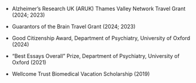- Alzheimer’s Research UK (ARUK) Thames Valley Network Travel Grant (2024; 2023)

- Guarantors of the Brain Travel Grant (2024; 2023)

- Good Citizenship Award, Department of Psychiatry, University of Oxford (2024)

- “Best Essays Overall” Prize, Department of Psychiatry, University of Oxford (2021)

- Wellcome Trust Biomedical Vacation Scholarship (2019)